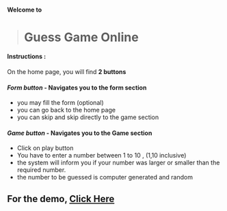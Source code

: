 #### Welcome to 
> # Guess Game Online

#### Instructions :

On the home page, you will find **2 buttons**

#### _**Form button**_ - Navigates you to the form section

- you may fill the form (optional)
- you can go back to the home page
- you can skip and skip directly to the game section

#### **_Game button_** - Navigates you to the Game section 

- Click on play button
- You have to enter a number between 1 to 10 , (1,10 inclusive)
- the system will inform you if your number was larger or smaller than the required number.
- the number to be guessed is computer generated and random

## For the demo, [Click Here](https://jos-re.github.io/Guess-game-online/)
